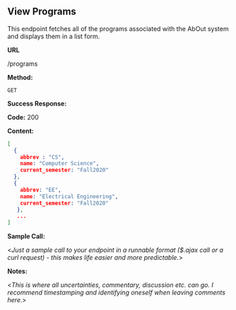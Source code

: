 **View Programs**
----
This endpoint fetches all of the programs associated with the AbOut system and displays them in a list form.

**URL**

/programs

**Method:**

`GET`

**Success Response:**

**Code:** 200

**Content:**
```json
[
  {
    abbrev : "CS",
    name: "Computer Science",
    current_semester: "Fall2020"
  },
  {
    abbrev: "EE",
    name: "Electrical Engineering",
    current_semester: "Fall2020"
   },
   ...
]
```

**Sample Call:**

  <_Just a sample call to your endpoint in a runnable format ($.ajax call or a curl request) - this makes life easier and more predictable._> 

**Notes:**

  <_This is where all uncertainties, commentary, discussion etc. can go. I recommend timestamping and identifying oneself when leaving comments here._> 
